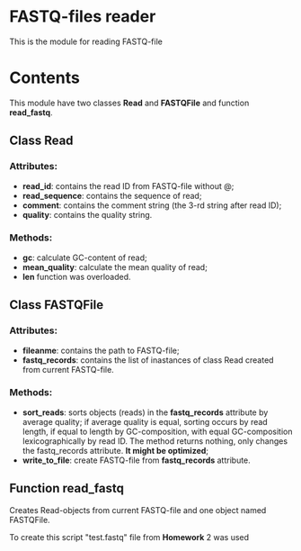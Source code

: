 # FASTQ-files reader
This is the module for reading FASTQ-file

# Contents

This module have two classes **Read** and **FASTQFile** and function **read_fastq**.

## Class **Read**

### Attributes:
- **read_id**: contains the read ID from FASTQ-file without @;
- **read_sequence**: contains the sequence of read;
- **comment**: contains the comment string (the 3-rd string after read ID);
- **quality**: contains the quality string.

### Methods:
- **gc**: calculate GC-content of read;
- **mean_quality**: calculate the mean quality of read;
- **len** function was overloaded.

## Class **FASTQFile**

### Attributes:
- **fileanme**: contains the path to FASTQ-file;
- **fastq_records**: contains the list of inastances of class Read created from current FASTQ-file.

### Methods:
- **sort_reads**: sorts objects (reads) in the **fastq_records** attribute by average quality; if average quality is equal, sorting occurs by read length, if equal to length by GC-composition, with equal GC-composition lexicographically by read ID. The method returns nothing, only changes the fastq_records attribute. **It might be optimized**;
- **write_to_file**: create FASTQ-file from **fastq_records** attribute.

## Function **read_fastq**
Creates Read-objects from current FASTQ-file and one object named FASTQFile.

To create this script "test.fastq" file from **Homework** 2 was used

